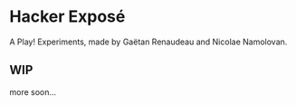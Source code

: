 Hacker Exposé
=============
A Play! Experiments, made by Gaëtan Renaudeau and Nicolae Namolovan.

WIP
---

more soon...
